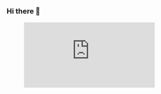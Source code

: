 ### Hi there 👋

<!--
**kirilllyalin/kirilllyalin** is a ✨ _special_ ✨ repository because its `README.md` (this file) appears on your GitHub profile.

Here are some ideas to get you started:

- 🔭 I’m currently working on ...
- 🌱 I’m currently learning ...
- 👯 I’m looking to collaborate on ...
- 🤔 I’m looking for help with ...
- 💬 Ask me about ...
- 📫 How to reach me: ...
- 😄 Pronouns: ...
- ⚡ Fun fact: ...
-->

<figure><embed src="https://wakatime.com/share/@e8c4f30b-18c4-4f71-9152-7077fb63e4c1/a5702c87-7de2-452b-b456-136714284d54.svg"></embed></figure>
